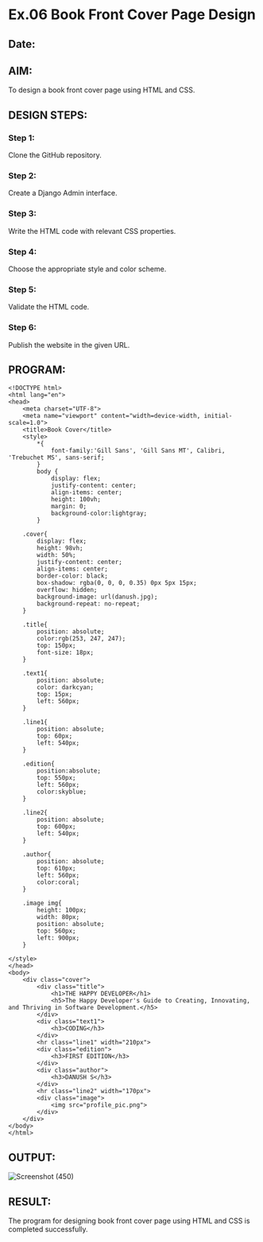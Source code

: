 # Ex.06 Book Front Cover Page Design
## Date:

## AIM:
To design a book front cover page using HTML and CSS.

## DESIGN STEPS:

### Step 1:
Clone the GitHub repository.

### Step 2:
Create a Django Admin interface.

### Step 3:
Write the HTML code with relevant CSS properties.

### Step 4:
Choose the appropriate style and color scheme.

### Step 5:
Validate the HTML code.

### Step 6:
Publish the website in the given URL.

## PROGRAM:

    <!DOCTYPE html>
    <html lang="en">
    <head>
        <meta charset="UTF-8">
        <meta name="viewport" content="width=device-width, initial-scale=1.0">
        <title>Book Cover</title>
        <style>
            *{
                font-family:'Gill Sans', 'Gill Sans MT', Calibri, 'Trebuchet MS', sans-serif;
            }
            body {
                display: flex;
                justify-content: center;
                align-items: center;
                height: 100vh; 
                margin: 0; 
                background-color:lightgray;
            }

        .cover{
            display: flex;
            height: 98vh;
            width: 50%;    
            justify-content: center;
            align-items: center;
            border-color: black;
            box-shadow: rgba(0, 0, 0, 0.35) 0px 5px 15px;
            overflow: hidden;
            background-image: url(danush.jpg);
            background-repeat: no-repeat;
        }
        
        .title{
            position: absolute;
            color:rgb(253, 247, 247);
            top: 150px;
            font-size: 18px;
        }

        .text1{
            position: absolute;
            color: darkcyan;
            top: 15px;
            left: 560px;
        }

        .line1{
            position: absolute;
            top: 60px;
            left: 540px;
        }

        .edition{
            position:absolute;
            top: 550px;
            left: 560px;
            color:skyblue;
        }

        .line2{
            position: absolute;
            top: 600px;
            left: 540px;
        }

        .author{
            position: absolute;
            top: 610px;
            left: 560px;
            color:coral;
        }

        .image img{
            height: 100px;
            width: 80px;
            position: absolute;
            top: 560px;
            left: 900px;
        }
                
    </style>
    </head>
    <body>
        <div class="cover">
            <div class="title">
                <h1>THE HAPPY DEVELOPER</h1>
                <h5>The Happy Developer's Guide to Creating, Innovating, and Thriving in Software Development.</h5>
            </div>
            <div class="text1">
                <h3>CODING</h3>
            </div>
            <hr class="line1" width="210px">
            <div class="edition">
                <h3>FIRST EDITION</h3>
            </div>
            <div class="author">
                <h3>DANUSH S</h3>
            </div>
            <hr class="line2" width="170px">
            <div class="image">
                <img src="profile_pic.png">
            </div>
        </div>
    </body>
    </html>


## OUTPUT:
![Screenshot (450)](https://github.com/danush564/cover/assets/98585166/f1fc9a36-9283-4684-ba7f-3cc78cc82fc2)

## RESULT:
The program for designing book front cover page using HTML and CSS is completed successfully.
